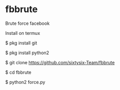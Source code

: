# fbbrute

Brute force facebook

Install on termux

$ pkg install git

$ pkg install python2

$ git clone https://github.com/sixtysix-Team/fbbrute

$ cd fbbrute

$ python2 force.py
